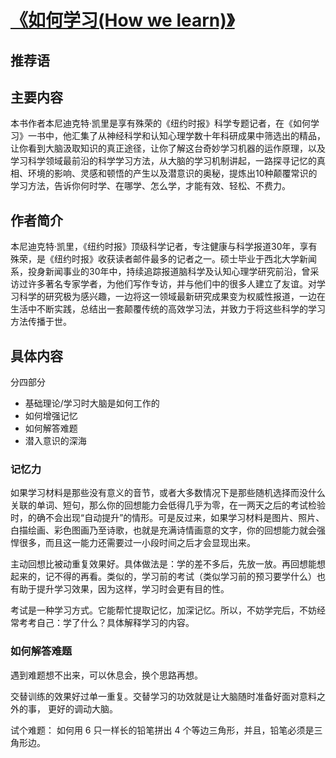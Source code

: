 # [《如何学习(How we learn)》](https://read.douban.com/ebook/36523611/) 
## 推荐语


## 主要内容
本书作者本尼迪克特·凯里是享有殊荣的《纽约时报》科学专题记者，在《如何学习》一书中，他汇集了从神经科学和认知心理学数十年科研成果中筛选出的精品，让你看到大脑汲取知识的真正途径，让你了解这台奇妙学习机器的运作原理，以及学习科学领域最前沿的科学学习方法，从大脑的学习机制讲起，一路探寻记忆的真相、环境的影响、灵感和顿悟的产生以及潜意识的奥秘，提炼出10种颠覆常识的学习方法，告诉你何时学、在哪学、怎么学，才能有效、轻松、不费力。

## 作者简介
本尼迪克特·凯里，《纽约时报》顶级科学记者，专注健康与科学报道30年，享有殊荣，是《纽约时报》收获读者邮件最多的记者之一。硕士毕业于西北大学新闻系，投身新闻事业的30年中，持续追踪报道脑科学及认知心理学研究前沿，曾采访过许多著名专家学者，为他们写作专访，并与他们中的很多人建立了友谊。对学习科学的研究极为感兴趣，一边将这一领域最新研究成果变为权威性报道，一边在生活中不断实践，总结出一套颠覆传统的高效学习法，并致力于将这些科学的学习方法传播于世。

## 具体内容
分四部分
* 基础理论/学习时大脑是如何工作的
* 如何增强记忆
* 如何解答难题
* 潜入意识的深海

### 记忆力
如果学习材料是那些没有意义的音节，或者大多数情况下是那些随机选择而没什么关联的单词、短句，那么你的回想能力会低得几乎为零，在一两天之后的考试检验时，的确不会出现“自动提升”的情形。可是反过来，如果学习材料是图片、照片、白描绘画、彩色图画乃至诗歌，也就是充满诗情画意的文字，你的回想能力就会强悍很多，而且这一能力还需要过一小段时间之后才会显现出来。

主动回想比被动重复效果好。具体做法是：学的差不多后，先放一放。再回想能想起来的，记不得的再看。类似的，学习前的考试（类似学习前的预习要学什么）也有助于提升学习效果，因为这样，学习时会更有目的性。

考试是一种学习方式。它能帮忙提取记忆，加深记忆。所以，不妨学完后，不妨经常考考自己：学了什么？具体解释学习的内容。

### 如何解答难题
遇到难题想不出来，可以休息会，换个思路再想。

交替训练的效果好过单一重复。交替学习的功效就是让大脑随时准备好面对意料之外的事， 更好的调动大脑。

试个难题：
如何用 6 只一样长的铅笔拼出 4 个等边三角形，并且，铅笔必须是三角形边。




